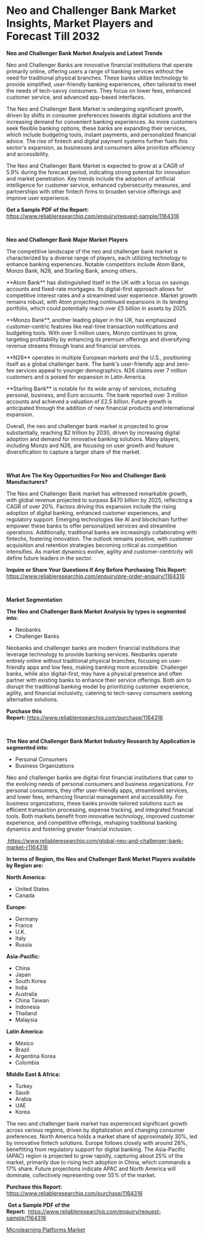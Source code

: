 <p><h1>Neo and Challenger Bank Market Insights, Market Players and Forecast Till 2032</h1></p><p><strong>Neo and Challenger Bank Market Analysis and Latest Trends</strong></p>
<p><p>Neo and Challenger Banks are innovative financial institutions that operate primarily online, offering users a range of banking services without the need for traditional physical branches. These banks utilize technology to provide simplified, user-friendly banking experiences, often tailored to meet the needs of tech-savvy consumers. They focus on lower fees, enhanced customer service, and advanced app-based interfaces.</p><p>The Neo and Challenger Bank Market is undergoing significant growth, driven by shifts in consumer preferences towards digital solutions and the increasing demand for convenient banking experiences. As more customers seek flexible banking options, these banks are expanding their services, which include budgeting tools, instant payments, and personalized financial advice. The rise of fintech and digital payment systems further fuels this sector's expansion, as businesses and consumers alike prioritize efficiency and accessibility.</p><p>The Neo and Challenger Bank Market is expected to grow at a CAGR of 5.9% during the forecast period, indicating strong potential for innovation and market penetration. Key trends include the adoption of artificial intelligence for customer service, enhanced cybersecurity measures, and partnerships with other fintech firms to broaden service offerings and improve user experience.</p></p>
<p><strong>Get a Sample PDF of the Report:&nbsp;</strong> <a href="https://www.reliableresearchiq.com/enquiry/request-sample/1164316?utm_campaign=2802&utm_medium=2&utm_source=Github&utm_content=ia&utm_term=09032025&utm_id=neo-and-challenger-bank">https://www.reliableresearchiq.com/enquiry/request-sample/1164316</a></p>
<p>&nbsp;</p>
<p><strong>Neo and Challenger Bank Major Market Players</strong></p>
<p><p>The competitive landscape of the neo and challenger bank market is characterized by a diverse range of players, each utilizing technology to enhance banking experiences. Notable competitors include Atom Bank, Monzo Bank, N26, and Starling Bank, among others.</p><p>**Atom Bank** has distinguished itself in the UK with a focus on savings accounts and fixed-rate mortgages. Its digital-first approach allows for competitive interest rates and a streamlined user experience. Market growth remains robust, with Atom projecting continued expansions in its lending portfolio, which could potentially reach over £5 billion in assets by 2025.</p><p>**Monzo Bank**, another leading player in the UK, has emphasized customer-centric features like real-time transaction notifications and budgeting tools. With over 5 million users, Monzo continues to grow, targeting profitability by enhancing its premium offerings and diversifying revenue streams through loans and financial services.</p><p>**N26** operates in multiple European markets and the U.S., positioning itself as a global challenger bank. The bank's user-friendly app and zero-fee services appeal to younger demographics. N26 claims over 7 million customers and is poised for expansion in Latin America.</p><p>**Starling Bank** is notable for its wide array of services, including personal, business, and Euro accounts. The bank reported over 3 million accounts and achieved a valuation of £2.5 billion. Future growth is anticipated through the addition of new financial products and international expansion.</p><p>Overall, the neo and challenger bank market is projected to grow substantially, reaching $2 trillion by 2030, driven by increasing digital adoption and demand for innovative banking solutions. Many players, including Monzo and N26, are focusing on user growth and feature diversification to capture a larger share of the market.</p></p>
<p>&nbsp;</p>
<p><strong>What Are The Key Opportunities For Neo and Challenger Bank Manufacturers?</strong></p>
<p><p>The Neo and Challenger Bank market has witnessed remarkable growth, with global revenue projected to surpass $470 billion by 2025, reflecting a CAGR of over 20%. Factors driving this expansion include the rising adoption of digital banking, enhanced customer experiences, and regulatory support. Emerging technologies like AI and blockchain further empower these banks to offer personalized services and streamline operations. Additionally, traditional banks are increasingly collaborating with fintechs, fostering innovation. The outlook remains positive, with customer acquisition and retention strategies becoming critical as competition intensifies. As market dynamics evolve, agility and customer-centricity will define future leaders in the sector.</p></p>
<p><strong>Inquire or Share Your Questions If Any Before Purchasing This Report:</strong> <a href="https://www.reliableresearchiq.com/enquiry/pre-order-enquiry/1164316?utm_campaign=2802&utm_medium=2&utm_source=Github&utm_content=ia&utm_term=09032025&utm_id=neo-and-challenger-bank">https://www.reliableresearchiq.com/enquiry/pre-order-enquiry/1164316</a></p>
<p>&nbsp;</p>
<p><strong>Market Segmentation</strong></p>
<p><strong>The Neo and Challenger Bank Market Analysis by types is segmented into:</strong></p>
<p><ul><li>Neobanks</li><li>Challenger Banks</li></ul></p>
<p><p>Neobanks and challenger banks are modern financial institutions that leverage technology to provide banking services. Neobanks operate entirely online without traditional physical branches, focusing on user-friendly apps and low fees, making banking more accessible. Challenger banks, while also digital-first, may have a physical presence and often partner with existing banks to enhance their service offerings. Both aim to disrupt the traditional banking model by prioritizing customer experience, agility, and financial inclusivity, catering to tech-savvy consumers seeking alternative solutions.</p></p>
<p><strong>Purchase this Report:&nbsp;</strong><a href="https://www.reliableresearchiq.com/purchase/1164316?utm_campaign=2802&utm_medium=2&utm_source=Github&utm_content=ia&utm_term=09032025&utm_id=neo-and-challenger-bank">https://www.reliableresearchiq.com/purchase/1164316</a></p>
<p>&nbsp;</p>
<p><strong>The Neo and Challenger Bank Market Industry Research by Application is segmented into:</strong></p>
<p><ul><li>Personal Consumers</li><li>Business Organizations</li></ul></p>
<p><p>Neo and challenger banks are digital-first financial institutions that cater to the evolving needs of personal consumers and business organizations. For personal consumers, they offer user-friendly apps, streamlined services, and lower fees, enhancing financial management and accessibility. For business organizations, these banks provide tailored solutions such as efficient transaction processing, expense tracking, and integrated financial tools. Both markets benefit from innovative technology, improved customer experience, and competitive offerings, reshaping traditional banking dynamics and fostering greater financial inclusion.</p></p>
<p><a href="https://www.reliableresearchiq.com/global-neo-and-challenger-bank-market-r1164316?utm_campaign=2802&utm_medium=2&utm_source=Github&utm_content=ia&utm_term=09032025&utm_id=neo-and-challenger-bank">&nbsp;https://www.reliableresearchiq.com/global-neo-and-challenger-bank-market-r1164316</a></p>
<p><strong>In terms of Region, the Neo and Challenger Bank Market Players available by Region are:</strong></p>
<p>
    <p> <strong> North America: </strong>
        <ul>
            <li>United States</li>
            <li>Canada</li>
        </ul>
        </p> 
    <p> <strong> Europe: </strong>
        <ul>
            <li>Germany</li>
            <li>France</li>
            <li>U.K.</li>
            <li>Italy</li>
            <li>Russia</li>
        </ul>
        </p> 
    <p> <strong> Asia-Pacific: </strong>
        <ul>
            <li>China</li>
            <li>Japan</li>
            <li>South Korea</li>
            <li>India</li>
            <li>Australia</li>
            <li>China Taiwan</li>
            <li>Indonesia</li>
            <li>Thailand</li>
            <li>Malaysia</li>
        </ul>
        </p> 
    <p> <strong> Latin America: </strong>
        <ul>
            <li>Mexico</li>
            <li>Brazil</li>
            <li>Argentina Korea</li>
            <li>Colombia</li>
        </ul>
        </p> 
    <p> <strong> Middle East & Africa: </strong>
        <ul>
            <li>Turkey</li>
            <li>Saudi</li>
            <li>Arabia</li>
            <li>UAE</li>
            <li>Korea</li>
        </ul>
    </p>
    </p>
<p><p>The neo and challenger bank market has experienced significant growth across various regions, driven by digitalization and changing consumer preferences. North America holds a market share of approximately 30%, led by innovative fintech solutions. Europe follows closely with around 28%, benefitting from regulatory support for digital banking. The Asia-Pacific (APAC) region is projected to grow rapidly, capturing about 25% of the market, primarily due to rising tech adoption in China, which commands a 17% share. Future projections indicate APAC and North America will dominate, collectively representing over 55% of the market.</p></p>
<p><strong>Purchase this Report: </strong><a href="https://www.reliableresearchiq.com/purchase/1164316?utm_campaign=2802&utm_medium=2&utm_source=Github&utm_content=ia&utm_term=09032025&utm_id=neo-and-challenger-bank">https://www.reliableresearchiq.com/purchase/1164316</a></p>
<p>&nbsp;<strong>Get a Sample PDF of the Report:&nbsp;&nbsp;</strong><a href="https://www.reliableresearchiq.com/enquiry/request-sample/1164316?utm_campaign=2802&utm_medium=2&utm_source=Github&utm_content=ia&utm_term=09032025&utm_id=neo-and-challenger-bank">https://www.reliableresearchiq.com/enquiry/request-sample/1164316</a></p>
<p><strong></strong></p>
<p><p><a href="https://github.com/darenph8er/Market-Research-Report-List-1/blob/main/microlearning-platforms-market.md?utm_campaign=2802&utm_medium=2&utm_source=Github&utm_content=ia&utm_term=09032025&utm_id=neo-and-challenger-bank">Microlearning Platforms Market</a></p></p>